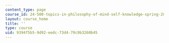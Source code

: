 ```yaml
---
content_type: page
course_id: 24-500-topics-in-philosophy-of-mind-self-knowledge-spring-2005
layout: course_home
title: ''
type: course
uid: 9394f5b5-9d92-eedc-73d4-79c9b3260b45
---
```

